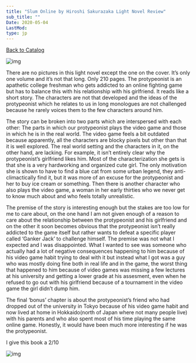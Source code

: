 ```yaml
---
title: "Slum Online by Hiroshi Sakurazaka Light Novel Review"
sub_title: ""
Date: 2020-05-04
LastMod:
type: jp
---
```


[Back to Catalog](https://otaking.xyz/index.html)

![img](https://steemitimages.com/640x0/https://englishlightnovels.files.wordpress.com/2014/08/slum-online.jpg?w=470&h=238)

There are no pictures in this light novel except the one on the cover. It’s only one volume and it’s not that long. Only 210 pages. The protypeonist is an apathetic college freshman who gets addicted to an online fighting game but has to balance this with his relationship with his girlfriend. It reads like a short story. The characters are not that developed and the ideas of the protypeonist which he relates to us in long monologues are not challenged because he rarely voices them to the few characters around him.

The story can be broken into two parts which are interspersed with each other: The parts in which our protypeonist plays the video game and those in which he is in the real world. The video game feels a bit outdated because apparently, all the characters are blocky pixels but other than that it is well explored. The real world setting and the characters in it, on the other hand, are lacking. For example, it isn’t entirely clear why the protypeonist’s girlfriend likes him. Most of the characterization she gets is that she is a very hardworking and organized cute girl. The only motivation she is shown to have to find a blue cat from some urban legend, they anti-climactically find it, but it was more of an excuse for the protypeonist and her to buy ice cream or something. Then there is another character who also plays the video game, a woman in her early thirties who we never get to know much about and who feels totally unrealistic.

The premise of the story is interesting enough but the stakes are too low for me to care about, on the one hand I am not given enough of a reason to care about the relationship between the protypeonist and his girlfriend and on the other it soon becomes obvious that the protypeonist isn’t really addicted to the game itself but rather wants to defeat a specific player called ‘Ganker Jack’ to challenge himself. The premise was not what I expected and I was disappointed. What I wanted to see was someone who actually had a lot of negative consequences happening to him because of his video game habit trying to deal with it but instead what I got was a guy who was mostly doing fine both in real life and in the game, the worst thing that happened to him because of video games was missing a few lectures at his university and getting a lower grade at his assesment, even when he refused to go out with his girlfriend because of a tournament in the video game the girl didn’t dump him.

The final ‘bonus’ chapter is about the protypeonist’s friend who had dropped out of the university in Tokyo because of his video game habit and now lived at home in Hokkaido(north of Japan where not many people live) with his parents and who also spent most of his time playing the same online game. Honestly, it would have been much more interesting if he was the protypeonist.

I give this book a 2/10

![img](https://steemitimages.com/640x0/https://englishlightnovels.files.wordpress.com/2014/08/slum-online-novel.jpg)
